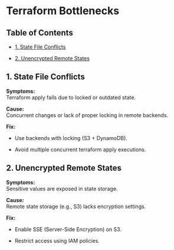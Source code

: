 # Terraform Bottlenecks

## Table of Contents

- [1. State File Conflicts](#1-state-file-conflicts)

- [2. Unencrypted Remote States](#2-unencrypted-remote-states)

## 1. State File Conflicts

**Symptoms:**  
Terraform apply fails due to locked or outdated state.

**Cause:**  
Concurrent changes or lack of proper locking in remote backends.

**Fix:**

- Use backends with locking (S3 + DynamoDB).

- Avoid multiple concurrent terraform apply executions.

## 2. Unencrypted Remote States

**Symptoms:**  
Sensitive values are exposed in state storage.

**Cause:**  
Remote state storage (e.g., S3) lacks encryption settings.

**Fix:**

- Enable SSE (Server-Side Encryption) on S3.

- Restrict access using IAM policies.

